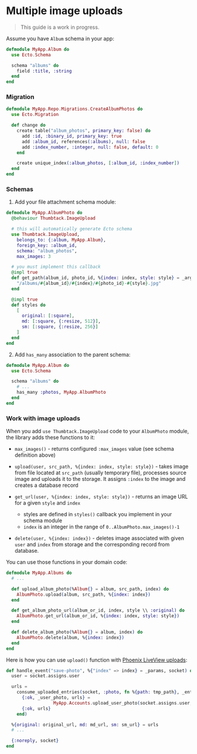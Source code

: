 # Multiple image uploads

> This guide is a work in progress.

Assume you have `Album` schema in your app:

```elixir
defmodule MyApp.Album do
  use Ecto.Schema

  schema "albums" do
    field :title, :string
  end
end
```


### Migration

```elixir
defmodule MyApp.Repo.Migrations.CreateAlbumPhotos do
  use Ecto.Migration

  def change do
    create table("album_photos", primary_key: false) do
      add :id, :binary_id, primary_key: true
      add :album_id, references(:albums), null: false
      add :index_number, :integer, null: false, default: 0
    end

    create unique_index(:album_photos, [:album_id, :index_number])
  end
end
```


### Schemas

1. Add your file attachment schema module:

```elixir
defmodule MyApp.AlbumPhoto do
  @behaviour Thumbtack.ImageUpload

  # this will automatically generate Ecto schema
  use Thumbtack.ImageUpload,
    belongs_to: {:album, MyApp.Album},
    foreign_key: :album_id,
    schema: "album_photos",
    max_images: 3

  # you must implement this callback
  @impl true
  def get_path(album_id, photo_id, %{index: index, style: style} = _args) do
    "/albums/#{album_id}/#{index}/#{photo_id}-#{style}.jpg"
  end

  @impl true
  def styles do
    [
      original: [:square],
      md: [:square, {:resize, 512}],
      sm: [:square, {:resize, 256}]
    ]
  end
end
```

2. Add `has_many` association to the parent schema:


```elixir
defmodule MyApp.Album do
  use Ecto.Schema

  schema "albums" do
    # ...
    has_many :photos, MyApp.AlbumPhoto
  end
end

```


### Work with image uploads


When you add `use Thumbtack.ImageUpload` code to your `AlbumPhoto` module, the library 
adds these functions to it:

 * `max_images()` - returns configured `:max_images` value (see schema definition above)

 * `upload(user, src_path, %{index: index, style: style})` - takes image from file located at `src_path`
 (usually temporary file), processes source image and uploads it to the storage. It assigns
 `:index` to the image and creates a database record

 * `get_url(user, %{index: index, style: style})` - returns an image URL for a given `style` and `index`
   * styles are defined in `styles()` callback you implement in your schema module
   * `index` is an integer in the range of `0..AlbumPhoto.max_images()-1`

 * `delete(user, %{index: index})` - deletes image associated with given `user` and `index` from storage
 and the corresponding record from database.

 You can use those functions in your domain code:

```elixir
defmodule MyApp.Albums do
  # ...

  def upload_album_photo(%Album{} = album, src_path, index) do
    AlbumPhoto.upload(album, src_path, %{index: index})
  end

  def get_album_photo_url(album_or_id, index, style \\ :original) do
    AlbumPhoto.get_url(album_or_id, %{index: index, style: style})
  end

  def delete_album_photo(%Album{} = album, index) do
    AlbumPhoto.delete(album, %{index: index})
  end
end
```

Here is how you can use `upload()` function with
[Phoenix LiveView uploads](https://hexdocs.pm/phoenix_live_view/uploads.html):

```elixir
def handle_event("save-photo", %{"index" => index} = _params, socket) do
  user = socket.assigns.user

  urls = 
    consume_uploaded_entries(socket, :photo, fn %{path: tmp_path}, _entry ->
      {:ok, _user_photo, urls} = 
                  MyApp.Accounts.upload_user_photo(socket.assigns.user, tmp_path, index)
      {:ok, urls}
    end)

  %{original: original_url, md: md_url, sm: sm_url} = urls
  # ...

  {:noreply, socket}
end
```
